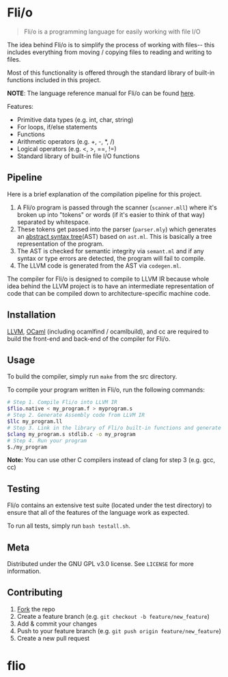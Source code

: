 # Fli/o
> Fli/o is a programming language for easily working with file I/O

The idea behind Fli/o is to simplify the process of working with files-- this includes everything from moving / copying files to reading and writing to files.

Most of this functionality is offered through the standard library of built-in functions included in this project.

**NOTE**: The language reference manual for Fli/o can be found [here](http://www.cs.columbia.edu/~sedwards/classes/2018/4115-fall/lrms/Fli-O.pdf).

Features:
- Primitive data types (e.g. int, char, string)
- For loops, if/else statements
- Functions
- Arithmetic operators (e.g. +, -, \*, /)
- Logical operators (e.g. <, >, ==, !=)
- Standard library of built-in file I/O functions

## Pipeline

Here is a brief explanation of the compilation pipeline for this project.

1. A Fli/o program is passed through the scanner (`scanner.mll`) where it's broken up into "tokens" or words (if it's easier to think of that way) separated by whitespace.
2. These tokens get passed into the parser (`parser.mly`) which generates an [abstract syntax tree](https://en.wikipedia.org/wiki/Abstract_syntax_tree)(AST) based on `ast.ml`. This is basically a tree representation of the program.
3. The AST is checked for semantic integrity via `semant.ml` and if any syntax or type errors are detected, the program will fail to compile.
4. The LLVM code is generated from the AST via `codegen.ml`.

The compiler for Fli/o is designed to compile to LLVM IR because whole idea behind the LLVM project is to have an intermediate representation of code that can be compiled down to architecture-specific machine code.

## Installation

[LLVM](https://en.wikipedia.org/wiki/LLVM), [OCaml](https://ocaml.org/) (including ocamlfind / ocamlbuild), and cc are required to build the front-end and back-end of the compiler for Fli/o.

## Usage

To build the compiler, simply run `make` from the src directory.

To compile your program written in Fli/o, run the following commands:

```sh
# Step 1. Compile Fli/o into LLVM IR
$flio.native < my_program.f > myprogram.s
# Step 2. Generate Assembly code from LLVM IR
$llc my_program.ll
# Step 3. Link in the library of Fli/o built-in functions and generate an executable
$clang my_program.s stdlib.c -o my_program
# Step 4. Run your program
$./my_program
```

**Note:** You can use other C compilers instead of clang for step 3 (e.g. gcc, cc)

## Testing

Fli/o contains an extensive test suite (located under the test directory) to ensure that all of the features of the language work as expected.

To run all tests, simply run `bash testall.sh`.

## Meta

Distributed under the GNU GPL v3.0 license. See ``LICENSE`` for more information.

## Contributing

1. [Fork](https://github.com/matthewachan/flio/fork) the repo
2. Create a feature branch (e.g. `git checkout -b feature/new_feature`)
3. Add & commit your changes
4. Push to your feature branch (e.g. `git push origin feature/new_feature`)
5. Create a new pull request
# flio
